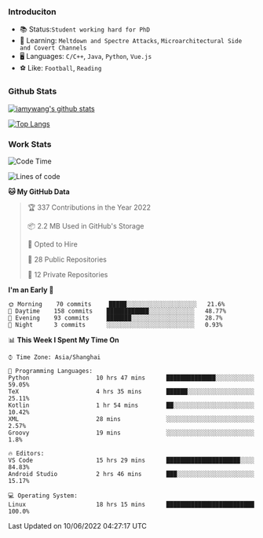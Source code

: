 ### Introduciton

- 📚 Status:`Student working hard for PhD`
- 🔎 Learning: `Meltdown and Spectre Attacks`, `Microarchitectural Side and Covert Channels`
- 🖥️ Languages: `C/C++`, `Java`, `Python`, `Vue.js`
- ⚽ Like: `Football`, `Reading`

### Github Stats

[![iamywang's github stats](https://github-readme-stats.vercel.app/api?username=iamywang&count_private=true&show_icons=true)]()

[![Top Langs](https://github-readme-stats.vercel.app/api/top-langs/?username=iamywang&layout=compact)]()

### Work Stats

<!--START_SECTION:waka-->
![Code Time](http://img.shields.io/badge/Code%20Time-390%20hrs%2033%20mins-blue)

![Lines of code](https://img.shields.io/badge/From%20Hello%20World%20I%27ve%20Written--40%20Thousand%20lines%20of%20code-blue)

**🐱 My GitHub Data** 

> 🏆 337 Contributions in the Year 2022
 > 
> 📦 2.2 MB Used in GitHub's Storage 
 > 
> 💼 Opted to Hire
 > 
> 📜 28 Public Repositories 
 > 
> 🔑 12 Private Repositories  
 > 
**I'm an Early 🐤** 

```text
🌞 Morning    70 commits     █████░░░░░░░░░░░░░░░░░░░░   21.6% 
🌆 Daytime    158 commits    ████████████░░░░░░░░░░░░░   48.77% 
🌃 Evening    93 commits     ███████░░░░░░░░░░░░░░░░░░   28.7% 
🌙 Night      3 commits      ░░░░░░░░░░░░░░░░░░░░░░░░░   0.93%

```


📊 **This Week I Spent My Time On** 

```text
⌚︎ Time Zone: Asia/Shanghai

💬 Programming Languages: 
Python                   10 hrs 47 mins      ██████████████░░░░░░░░░░░   59.05% 
TeX                      4 hrs 35 mins       ██████░░░░░░░░░░░░░░░░░░░   25.11% 
Kotlin                   1 hr 54 mins        ██░░░░░░░░░░░░░░░░░░░░░░░   10.42% 
XML                      28 mins             ░░░░░░░░░░░░░░░░░░░░░░░░░   2.57% 
Groovy                   19 mins             ░░░░░░░░░░░░░░░░░░░░░░░░░   1.8%

🔥 Editors: 
VS Code                  15 hrs 29 mins      █████████████████████░░░░   84.83% 
Android Studio           2 hrs 46 mins       ███░░░░░░░░░░░░░░░░░░░░░░   15.17%

💻 Operating System: 
Linux                    18 hrs 15 mins      █████████████████████████   100.0%

```


 Last Updated on 10/06/2022 04:27:17 UTC
<!--END_SECTION:waka-->
